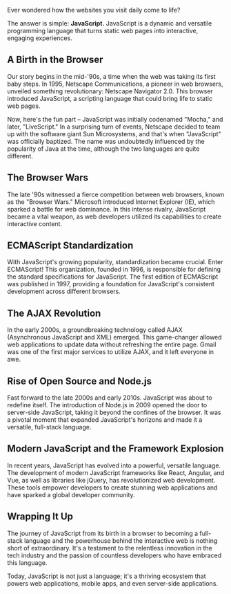 Ever wondered how the websites you visit daily come to life? 

The answer is simple: **JavaScript.** 
JavaScript is a dynamic and versatile programming language that turns static web pages into interactive, engaging experiences.
## A Birth in the Browser
Our story begins in the mid-'90s, a time when the web was taking its first baby steps. In 1995, Netscape Communications, a pioneer in web browsers, unveiled something revolutionary: Netscape Navigator 2.0. This browser introduced JavaScript, a scripting language that could bring life to static web pages.

Now, here's the fun part – JavaScript was initially codenamed "Mocha," and later, "LiveScript." In a surprising turn of events, Netscape decided to team up with the software giant Sun Microsystems, and that's when "JavaScript" was officially baptized. The name was undoubtedly influenced by the popularity of Java at the time, although the two languages are quite different.
## The Browser Wars
The late '90s witnessed a fierce competition between web browsers, known as the "Browser Wars." Microsoft introduced Internet Explorer (IE), which sparked a battle for web dominance. In this intense rivalry, JavaScript became a vital weapon, as web developers utilized its capabilities to create interactive content.

## ECMAScript Standardization
With JavaScript's growing popularity, standardization became crucial. Enter ECMAScript! This organization, founded in 1996, is responsible for defining the standard specifications for JavaScript. The first edition of ECMAScript was published in 1997, providing a foundation for JavaScript's consistent development across different browsers.

## The AJAX Revolution
In the early 2000s, a groundbreaking technology called AJAX (Asynchronous JavaScript and XML) emerged. This game-changer allowed web applications to update data without refreshing the entire page. Gmail was one of the first major services to utilize AJAX, and it left everyone in awe.

## Rise of Open Source and Node.js
Fast forward to the late 2000s and early 2010s. JavaScript was about to redefine itself. The introduction of Node.js in 2009 opened the door to server-side JavaScript, taking it beyond the confines of the browser. It was a pivotal moment that expanded JavaScript's horizons and made it a versatile, full-stack language.

## Modern JavaScript and the Framework Explosion
In recent years, JavaScript has evolved into a powerful, versatile language. The development of modern JavaScript frameworks like React, Angular, and Vue, as well as libraries like jQuery, has revolutionized web development. These tools empower developers to create stunning web applications and have sparked a global developer community.

## Wrapping It Up
The journey of JavaScript from its birth in a browser to becoming a full-stack language and the powerhouse behind the interactive web is nothing short of extraordinary. It's a testament to the relentless innovation in the tech industry and the passion of countless developers who have embraced this language.

Today, JavaScript is not just a language; it's a thriving ecosystem that powers web applications, mobile apps, and even server-side applications. 
